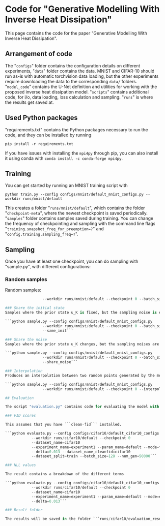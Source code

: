 # Code for "Generative Modelling With Inverse Heat Dissipation"

This page contains the code for the paper "Generative Modelling With Inverse Heat Dissipation". 

## Arrangement of code

The "```configs```" folder contains the configuration details on different experiments, "```data```" folder contains the data. MNIST and CIFAR-10 should run as-is with automatic torchvision data loading, but the other experiments require downloading the data to the corresponding ```data/``` folders. "```model_code```" contains the U-Net definition and utilities for working with the proposed inverse heat dissipation model. "```scripts```" contains additional code, for i/o, data loading, loss calculation and sampling. "```runs```" is where the results get saved at.

## Used Python packages

"requirements.txt" contains the Python packages necessary to run the code, and they can be installed by running

```pip install -r requirements.txt```

If you have issues with installing the ```mpi4py``` through pip, you can also install it using conda with ```conda install -c conda-forge mpi4py```. 

## Training

You can get started by running an MNIST training script with

```python train.py --config configs/mnist/default_mnist_configs.py --workdir runs/mnist/default```

This creates a folder "```runs/mnist/default```", which contains the folder "```checkpoint-meta```", where the newest checkpoint is saved periodically. "```samples```" folder contains samples saved during training. You can change the frequency of checkpointing and sampling with the command line flags "```training.snapshot_freq_for_preemption=?```" and "```config.training.sampling_freq=?```". 

## Sampling
Once you have at least one checkpoint, you can do sampling with "sample.py", with different configurations:

### Random samples
Random samples: 

```python sample.py --config configs/mnist/default_mnist_configs.py
                 --workdir runs/mnist/default --checkpoint 0 --batch_size=9```

### Share the initial state
Samples where the prior state u_K is fixed, but the sampling noise is different:

```python sample.py --config configs/mnist/default_mnist_configs.py
                 --workdir runs/mnist/default --checkpoint 0 --batch_size=9
                 --same_init```

### Share the noise
Samples where the prior state u_K changes, but the sampling noises are shared (results in similar overall image characteristics, but different average colours if the maximum blur is large enough):

```python sample.py --config configs/mnist/default_mnist_configs.py
                 --workdir runs/mnist/default --checkpoint 0 --batch_size=9
                 --share_noise```

### Interpolation
Produces an interpolation between two random points generated by the model. 

```python sample.py --config configs/mnist/default_mnist_configs.py
                 --workdir runs/mnist/default --checkpoint 0 --interpolate --num_points=20```

## Evaluation

The script "evaluation.py" contains code for evaluating the model with FID-scores and NLL (ELBO) values. E.g, if you have a trained cifar-10 model trained with ```configs/cifar10/default_cifar10_configs.py``` and the result is in the folder ```runs/cifar10/default/checkpoints-meta```, you can run the following:

### FID scores

This assumes that you have ```clean-fid``` installed. 

```python evaluate.py --config configs/cifar10/default_cifar10_configs.py
            --workdir runs/cifar10/default --checkpoint 0
            --dataset_name=cifar10
            --experiment_name=experiment1 --param_name=default --mode=fid
            --delta=0.013 --dataset_name_cleanfid=cifar10
            --dataset_split=train --batch_size=128 --num_gen=50000```

### NLL values

The result contains a breakdown of the different terms

```python evaluate.py --config configs/cifar10/default_cifar10_configs.py
            --workdir runs/cifar10/default --checkpoint 0
            --dataset_name=cifar10
            --experiment_name=experiment1 --param_name=default --mode=elbo
            --delta=0.013```

### Result folder

The results will be saved in the folder ```runs/cifar10/evaluation_results/experiment1/``` in log files, where you can read them out. The idea in general is that ```experiment_name``` is an upper-level name for a suite of experiments that you might want to have (e.g., FID w.r.t. different delta), and ```param_name``` is the name of the calculated value within that experiment (e.g., "delta0.013" or "delta0.012"). 